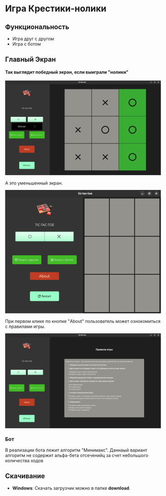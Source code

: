 

# Игра Крестики-нолики

## Функциональность

* Игра друг с другом
* Игра с ботом

## Главный Экран

#### Так выглядит победный экран, если выиграли "нолики"
<img src="img/game.png">

 А это уменьшенный экран.

![](img/small_game.png)

При первом клике по кнопке "About" пользователь может ознокомиться с правилами игры.

![](img/rules.png)

### Бот

В реализации бота лежит алгоритм "Минимакс". Даннаый вариант алгоритм не содержит альфа-бета отсеченийц за счет небольшого количества ходов


## Скачивание

* **Windows**: Скачать загрузчик можно в папке **download**.
